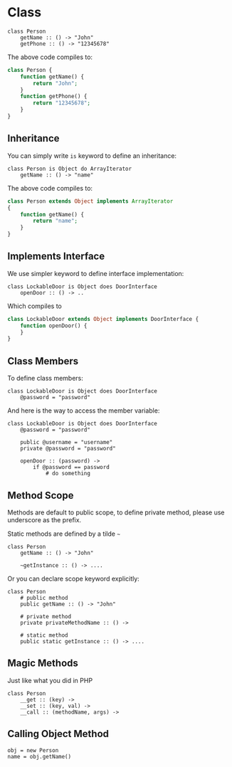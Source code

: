 Class
===========

    class Person
        getName :: () -> "John"
        getPhone :: () -> "12345678"
        
The above code compiles to:

```php
class Person {
    function getName() {
        return "John";
    }
    function getPhone() {
        return "12345678";
    }
}
```

Inheritance
-------------
You can simply write `is` keyword to define an inheritance:

    class Person is Object do ArrayIterator
        getName :: () -> "name"

The above code compiles to:

```php
class Person extends Object implements ArrayIterator
{
    function getName() {
        return "name";
    }
}
```

Implements Interface
--------------------
We use simpler keyword to define interface implementation:

    class LockableDoor is Object does DoorInterface
        openDoor :: () -> ..

Which compiles to

```php
class LockableDoor extends Object implements DoorInterface {
    function openDoor() {
    }
}
```

Class Members
-------------
To define class members:

    class LockableDoor is Object does DoorInterface
        @password = "password"

And here is the way to access the member variable:

    class LockableDoor is Object does DoorInterface
        @password = "password"

        public @username = "username"
        private @password = "password"

        openDoor :: (password) ->
            if @password == password
                # do something



Method Scope
------------

Methods are default to public scope, to define private method, please use
underscore as the prefix.

Static methods are defined by a tilde `~`

    class Person
        getName :: () -> "John"

        ~getInstance :: () -> ....

Or you can declare scope keyword explicitly:

    class Person
        # public method
        public getName :: () -> "John"

        # private method
        private privateMethodName :: () ->

        # static method
        public static getInstance :: () -> ....


Magic Methods
--------------

Just like what you did in PHP 

    class Person
        __get :: (key) ->
        __set :: (key, val) ->
        __call :: (methodName, args) ->


Calling Object Method
---------------------

    obj = new Person
    name = obj.getName()

